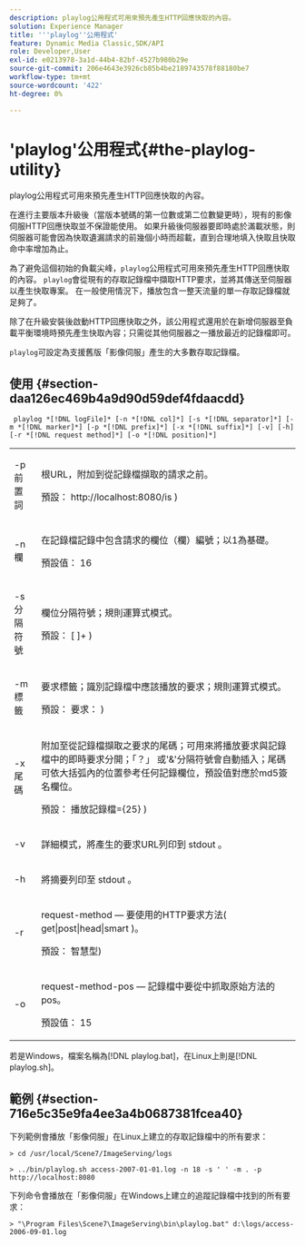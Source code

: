 ```yaml
---
description: playlog公用程式可用來預先產生HTTP回應快取的內容。
solution: Experience Manager
title: '''playlog''公用程式'
feature: Dynamic Media Classic,SDK/API
role: Developer,User
exl-id: e0213978-3a1d-44b4-82bf-4527b980b29e
source-git-commit: 206e4643e3926cb85b4be2189743578f88180be7
workflow-type: tm+mt
source-wordcount: '422'
ht-degree: 0%

---
```


# &#39;playlog&#39;公用程式{#the-playlog-utility}

playlog公用程式可用來預先產生HTTP回應快取的內容。

在進行主要版本升級後（當版本號碼的第一位數或第二位數變更時），現有的影像伺服HTTP回應快取並不保證能使用。 如果升級後伺服器要即時處於滿載狀態，則伺服器可能會因為快取遺漏請求的前幾個小時而超載，直到合理地填入快取且快取命中率增加為止。

為了避免這個初始的負載尖峰，`playlog`公用程式可用來預先產生HTTP回應快取的內容。 `playlog`會從現有的存取記錄檔中擷取HTTP要求，並將其傳送至伺服器以產生快取專案。 在一般使用情況下，播放包含一整天流量的單一存取記錄檔就足夠了。

除了在升級安裝後啟動HTTP回應快取之外，該公用程式還用於在新增伺服器至負載平衡環境時預先產生快取內容；只需從其他伺服器之一播放最近的記錄檔即可。

`playlog`可設定為支援舊版「影像伺服」產生的大多數存取記錄檔。

## 使用 {#section-daa126ec469b4a9d90d59def4fdaacdd}

` playlog *[!DNL logFile]* [-n *[!DNL col]*] [-s *[!DNL separator]*] [-m *[!DNL marker]*] [-p *[!DNL prefix]*] [-x *[!DNL suffix]*] [-v] [-h] [-r *[!DNL request method]*] [-o *[!DNL position]*]`

<table id="simpletable_39B9638BCB0F4244B5155C958C044C31"> 
 <tr class="strow"> 
  <td class="stentry"> <p> <span class="codeph"> -p <span class="varname">前置詞</span> </span> </p> </td> 
  <td class="stentry"> <p>根URL，附加到從記錄檔擷取的請求之前。 </p> <p>預設： <span class="filepath"> http://localhost:8080/is </span>) </p> </td> 
 </tr> 
 <tr class="strow"> 
  <td class="stentry"> <p> <span class="codeph"> -n <span class="varname">欄</span> </span> </p> </td> 
  <td class="stentry"> <p>在記錄檔記錄中包含請求的欄位（欄）編號；以1為基礎。 </p> <p>預設值： 16 </p> </td> 
 </tr> 
 <tr class="strow"> 
  <td class="stentry"> <p> <span class="codeph"> -s <span class="varname">分隔符號</span> </span> </p> </td> 
  <td class="stentry"> <p>欄位分隔符號；規則運算式模式。 </p> <p>預設： <span class="codeph"> [ ]+ </span>) </p> </td> 
 </tr> 
 <tr class="strow"> 
  <td class="stentry"> <p> <span class="codeph"> -m <span class="varname">標籤</span> </span> </p> </td> 
  <td class="stentry"> <p>要求標籤；識別記錄檔中應該播放的要求；規則運算式模式。 </p> <p>預設： <span class="codeph">要求： </span>) </p> </td> 
 </tr> 
 <tr class="strow"> 
  <td class="stentry"> <p> <span class="codeph"> -x <span class="varname">尾碼</span> </span> </p> </td> 
  <td class="stentry"> <p>附加至從記錄檔擷取之要求的尾碼；可用來將播放要求與記錄檔中的即時要求分開；「？」 或'&amp;'分隔符號會自動插入；尾碼可依大括弧內的位置參考任何記錄欄位，預設值對應於md5簽名欄位。 </p> <p>預設： <span class="codeph">播放記錄檔={25} </span>) </p> </td> 
 </tr> 
 <tr class="strow"> 
  <td class="stentry"> <p> <span class="codeph"> -v </span> </p> </td> 
  <td class="stentry"> <p>詳細模式，將產生的要求URL列印到<span class="codeph"> stdout </span>。 </p> </td> 
 </tr> 
 <tr class="strow"> 
  <td class="stentry"> <p> <span class="codeph"> -h </span> </p> </td> 
  <td class="stentry"> <p>將摘要列印至<span class="codeph"> stdout </span>。 </p> </td> 
 </tr> 
 <tr class="strow"> 
  <td class="stentry"> <p> <span class="codeph"> -r </span> </p> </td> 
  <td class="stentry"> <p>request-method — 要使用的HTTP要求方法( <span class="codeph"> get|post|head|smart </span>)。 </p> <p>預設： <span class="codeph">智慧型</span>) </p> </td> 
 </tr> 
 <tr class="strow"> 
  <td class="stentry"> <p> <span class="codeph"> -o </span> </p> </td> 
  <td class="stentry"> <p>request-method-pos — 記錄檔中要從中抓取原始方法的pos。 </p> <p>預設值： 15 </p> </td> 
 </tr> 
</table>

若是Windows，檔案名稱為[!DNL playlog.bat]，在Linux上則是[!DNL playlog.sh]。

## 範例 {#section-716e5c35e9fa4ee3a4b0687381fcea40}

下列範例會播放「影像伺服」在Linux上建立的存取記錄檔中的所有要求：

`> cd /usr/local/Scene7/ImageServing/logs`

`> ../bin/playlog.sh access-2007-01-01.log -n 18 -s ' ' -m . -p http://localhost:8080`

下列命令會播放在「影像伺服」在Windows上建立的追蹤記錄檔中找到的所有要求：

`> "\Program Files\Scene7\ImageServing\bin\playlog.bat" d:\logs/access-2006-09-01.log`
